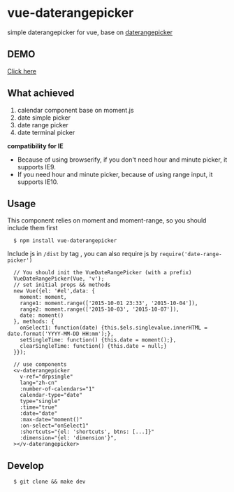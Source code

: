 # vue-daterangepicker
simple daterangepicker for vue, base on [daterangepicker](https://github.com/ElemeFE/daterangepicker)

## DEMO
[Click here](http://youngerheart.github.io/vue-daterangepicker/)

## What achieved 
1. calendar component base on moment.js
2. date simple picker
3. date range picker
4. date terminal picker

**compatibility for IE**

* Because of using browserify, if you don't need hour and minute picker, it supports IE9.
* If you need hour and minute picker, because of using range input, it supports IE10.

## Usage

This component relies on moment and moment-range, so you should include them first

      $ npm install vue-daterangepicker

Include js in `/dist` by tag , you can also require js by `require('date-range-picker')`

      // You should init the VueDateRangePicker (with a prefix)
      VueDateRangePicker(Vue, 'v');
      // set initial props && methods
      new Vue({el: '#el',data: {
        moment: moment,
        range1: moment.range(['2015-10-01 23:33', '2015-10-04']),
        range2: moment.range(['2015-10-03', '2015-10-07']),
        date: moment()
      }, methods: {
        onSelect1: function(date) {this.$els.singlevalue.innerHTML = date.format('YYYY-MM-DD HH:mm');},
        setSingleTime: function() {this.date = moment();},
        clearSingleTime: function() {this.date = null;}
      }});

      // use components
      <v-daterangepicker
        v-ref="drpsingle"
        lang="zh-cn"
        :number-of-calendars="1"
        calendar-type="date"
        type="single"
        :time="true"
        :date="date"
        :max-date="moment()"
        :on-select="onSelect1"
        :shortcuts="{el: 'shortcuts', btns: [...]}"
        :dimension="{el: 'dimension'}",
      ></v-daterangepicker>

## Develop

      $ git clone && make dev
